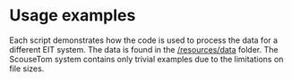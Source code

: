 # Usage examples
Each script demonstrates how the code is used to process the data for a different EIT system. The data is found in the [/resources/data](./resources/data) folder. The ScouseTom system contains only trivial examples due to the limitations on file sizes. 
